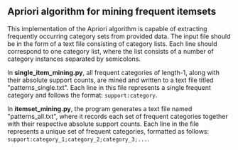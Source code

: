 ## Apriori algorithm for mining frequent itemsets

This implementation of the Apriori algorithm is capable of extracting frequently occurring category sets from provided data. The input file should be in the form of a text file consisting of category lists. Each line should correspond to one category list, where the list consists of a number of category instances separated by semicolons.

In **single_item_mining.py**, all frequent categories of length-1, along with their absolute support counts, are mined and written to a text file titled "patterns_single.txt". Each line in this file represents a single frequent category and follows the format: `support:category`.

In **itemset_mining.py**, the program generates a text file named "patterns_all.txt", where it records each set of frequent categories together with their respective absolute support counts. Each line in the file represents a unique set of frequent categories, formatted as follows: `support:category_1;category_2;category_3;...`.
